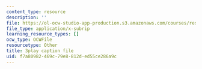```yaml
---
content_type: resource
description: ''
file: https://ol-ocw-studio-app-production.s3.amazonaws.com/courses/res-14-001-abdul-latif-jameel-poverty-action-lab-executive-training-evaluating-social-programs-2009-spring-2009/f7a80982469c79e8812ded55ce286a9c_Z1iXHd349bo.srt
file_type: application/x-subrip
learning_resource_types: []
ocw_type: OCWFile
resourcetype: Other
title: 3play caption file
uid: f7a80982-469c-79e8-812d-ed55ce286a9c
---
```

